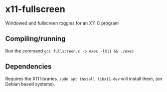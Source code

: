 # x11-fullscreen
Windowed and fullscreen toggles for an X11 C program

## Compiling/running
Run the command ```gcc fullscreen.c -o exec -lX11 && ./exec```

## Dependencies
Requires the X11 libraries. 
```sudo apt install libx11-dev``` will install them, (on Debian based systems).

